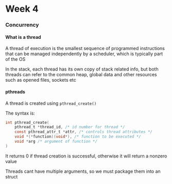 # Week 4

### Concurrency

#### What is a thread
A thread of execution is the smallest sequence of programmed instructions that can be managed independently by a scheduler, which is typically part of the OS

In the stack, each thread has its own copy of stack related info, but both threads can refer to the common heap, global data and other resources such as opened files, sockets etc

#### pthreads
A thread is created using `pthread_create()`

The syntax is:
```c
int pthread_create(
	pthread_t *thread_id, /* id number for thread */
	const pthread_attr_t *attr, /* controls thread attributes */
	void *(*function)(void*), /* function to be executed */
	void *arg /* argument of function */
)
```
It returns 0 if thread creation is successful, otherwise it will return a nonzero value

Threads cant have multiple arguments, so we must package them into an struct